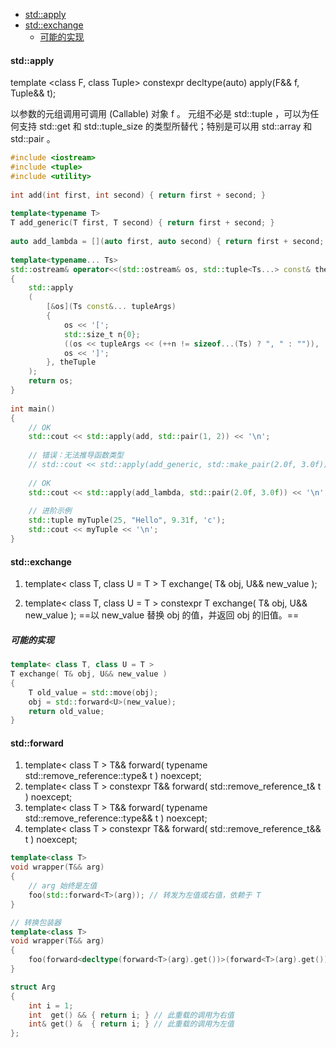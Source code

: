 
<!-- @import "[TOC]" {cmd="toc" depthFrom=1 depthTo=6 orderedList=false} -->

<!-- code_chunk_output -->

- [std::apply](#stdapply)
- [std::exchange](#stdexchange)
  - [可能的实现](#可能的实现)

<!-- /code_chunk_output -->


#### std::apply

template <class F, class Tuple>
constexpr decltype(auto) apply(F&& f, Tuple&& t);

以参数的元组调用可调用 (Callable) 对象 f 。
元组不必是 std::tuple ，可以为任何支持 std::get 和 std::tuple_size 的类型所替代；特别是可以用 std::array 和 std::pair 。
```cpp
#include <iostream>
#include <tuple>
#include <utility>
 
int add(int first, int second) { return first + second; }
 
template<typename T>
T add_generic(T first, T second) { return first + second; }
 
auto add_lambda = [](auto first, auto second) { return first + second; };
 
template<typename... Ts>
std::ostream& operator<<(std::ostream& os, std::tuple<Ts...> const& theTuple)
{
    std::apply
    (
        [&os](Ts const&... tupleArgs)
        {
            os << '[';
            std::size_t n{0};
            ((os << tupleArgs << (++n != sizeof...(Ts) ? ", " : "")), ...);
            os << ']';
        }, theTuple
    );
    return os;
}
 
int main()
{
    // OK
    std::cout << std::apply(add, std::pair(1, 2)) << '\n';
 
    // 错误：无法推导函数类型
    // std::cout << std::apply(add_generic, std::make_pair(2.0f, 3.0f)) << '\n'; 
 
    // OK
    std::cout << std::apply(add_lambda, std::pair(2.0f, 3.0f)) << '\n'; 
 
    // 进阶示例
    std::tuple myTuple(25, "Hello", 9.31f, 'c');
    std::cout << myTuple << '\n';
}
```


#### std::exchange
1. template< class T, class U = T >
T exchange( T& obj, U&& new_value );

2. template< class T, class U = T >
constexpr T exchange( T& obj, U&& new_value );
==以 new_value 替换 obj 的值，并返回 obj 的旧值。==

##### 可能的实现
```cpp
template< class T, class U = T >
T exchange( T& obj, U&& new_value )
{
    T old_value = std::move(obj);
    obj = std::forward<U>(new_value);
    return old_value;
}
```

#### std::forward
1. template< class T >
T&& forward( typename std::remove_reference<T>::type& t ) noexcept;
2. template< class T >
constexpr T&& forward( std::remove_reference_t<T>& t ) noexcept;
3. template< class T >
T&& forward( typename std::remove_reference<T>::type&& t ) noexcept;
4. template< class T >
constexpr T&& forward( std::remove_reference_t<T>&& t ) noexcept;

```cpp
template<class T>
void wrapper(T&& arg) 
{
    // arg 始终是左值
    foo(std::forward<T>(arg)); // 转发为左值或右值，依赖于 T
}
```

```cpp
// 转换包装器 
template<class T>
void wrapper(T&& arg)
{
    foo(forward<decltype(forward<T>(arg).get())>(forward<T>(arg).get()));
}

struct Arg
{
    int i = 1;
    int  get() && { return i; } // 此重载的调用为右值
    int& get() &  { return i; } // 此重载的调用为左值
};
```